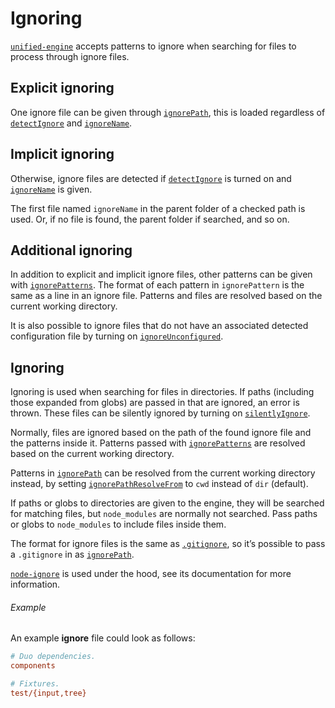 # Ignoring

[`unified-engine`][api] accepts patterns to ignore when searching for files to
process through ignore files.

## Explicit ignoring

One ignore file can be given through [`ignorePath`][ignore-path], this is loaded
regardless of [`detectIgnore`][detect-ignore] and [`ignoreName`][ignore-name].

## Implicit ignoring

Otherwise, ignore files are detected if [`detectIgnore`][detect-ignore] is
turned on and [`ignoreName`][ignore-name] is given.

The first file named `ignoreName` in the parent folder of a checked path is
used.
Or, if no file is found, the parent folder if searched, and so on.

## Additional ignoring

In addition to explicit and implicit ignore files, other patterns can be given
with [`ignorePatterns`][ignore-patterns].
The format of each pattern in `ignorePattern` is the same as a line in an ignore
file.
Patterns and files are resolved based on the current working directory.

It is also possible to ignore files that do not have an associated detected
configuration file by turning on [`ignoreUnconfigured`][ignore-unconfigured].

## Ignoring

Ignoring is used when searching for files in directories.
If paths (including those expanded from globs) are passed in that are ignored,
an error is thrown.
These files can be silently ignored by turning on
[`silentlyIgnore`][silently-ignore].

Normally, files are ignored based on the path of the found ignore file and the
patterns inside it.
Patterns passed with [`ignorePatterns`][ignore-patterns] are resolved based on
the current working directory.

Patterns in [`ignorePath`][ignore-path] can be resolved from the current working
directory instead, by setting
[`ignorePathResolveFrom`][ignore-path-resolve-from] to `cwd` instead of `dir`
(default).

If paths or globs to directories are given to the engine, they will be searched
for matching files, but `node_modules` are normally not searched.
Pass paths or globs to `node_modules` to include files inside them.

The format for ignore files is the same as [`.gitignore`][gitignore], so it’s
possible to pass a `.gitignore` in as [`ignorePath`][ignore-path].

[`node-ignore`][node-ignore] is used under the hood, see its documentation
for more information.

###### Example

An example **ignore** file could look as follows:

```ini
# Duo dependencies.
components

# Fixtures.
test/{input,tree}
```

<!-- Definitions -->

[api]: ../readme.md#api

[detect-ignore]: options.md#optionsdetectignore

[ignore-name]: options.md#optionsignorename

[ignore-path]: options.md#optionsignorepath

[ignore-patterns]: options.md#optionsignorepatterns

[ignore-unconfigured]: options.md#optionsignoreunconfigured

[ignore-path-resolve-from]: options.md#optionsignorepathresolvefrom

[silently-ignore]: options.md#optionssilentlyignore

[gitignore]: https://git-scm.com/docs/gitignore

[node-ignore]: https://github.com/kaelzhang/node-ignore
